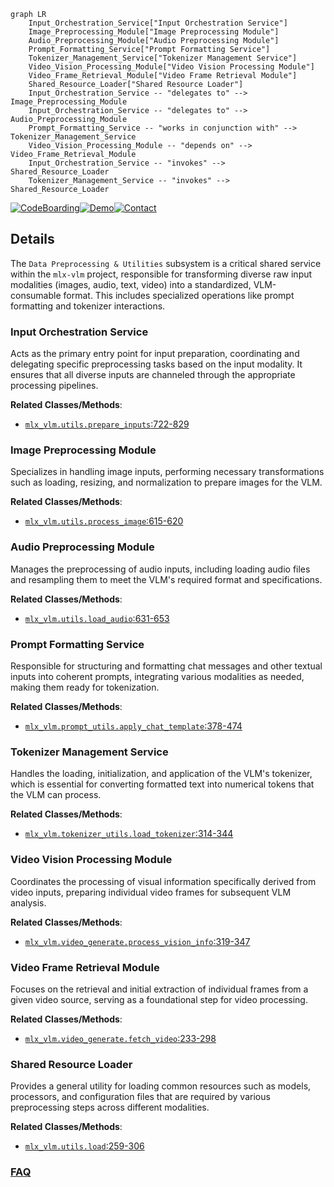 ```mermaid
graph LR
    Input_Orchestration_Service["Input Orchestration Service"]
    Image_Preprocessing_Module["Image Preprocessing Module"]
    Audio_Preprocessing_Module["Audio Preprocessing Module"]
    Prompt_Formatting_Service["Prompt Formatting Service"]
    Tokenizer_Management_Service["Tokenizer Management Service"]
    Video_Vision_Processing_Module["Video Vision Processing Module"]
    Video_Frame_Retrieval_Module["Video Frame Retrieval Module"]
    Shared_Resource_Loader["Shared Resource Loader"]
    Input_Orchestration_Service -- "delegates to" --> Image_Preprocessing_Module
    Input_Orchestration_Service -- "delegates to" --> Audio_Preprocessing_Module
    Prompt_Formatting_Service -- "works in conjunction with" --> Tokenizer_Management_Service
    Video_Vision_Processing_Module -- "depends on" --> Video_Frame_Retrieval_Module
    Input_Orchestration_Service -- "invokes" --> Shared_Resource_Loader
    Tokenizer_Management_Service -- "invokes" --> Shared_Resource_Loader
```

[![CodeBoarding](https://img.shields.io/badge/Generated%20by-CodeBoarding-9cf?style=flat-square)](https://github.com/CodeBoarding/GeneratedOnBoardings)[![Demo](https://img.shields.io/badge/Try%20our-Demo-blue?style=flat-square)](https://www.codeboarding.org/demo)[![Contact](https://img.shields.io/badge/Contact%20us%20-%20contact@codeboarding.org-lightgrey?style=flat-square)](mailto:contact@codeboarding.org)

## Details

The `Data Preprocessing & Utilities` subsystem is a critical shared service within the `mlx-vlm` project, responsible for transforming diverse raw input modalities (images, audio, text, video) into a standardized, VLM-consumable format. This includes specialized operations like prompt formatting and tokenizer interactions.

### Input Orchestration Service
Acts as the primary entry point for input preparation, coordinating and delegating specific preprocessing tasks based on the input modality. It ensures that all diverse inputs are channeled through the appropriate processing pipelines.


**Related Classes/Methods**:

- <a href="https://github.com/Blaizzy/mlx-vlm/blob/main/mlx_vlm/utils.py#L722-L829" target="_blank" rel="noopener noreferrer">`mlx_vlm.utils.prepare_inputs`:722-829</a>


### Image Preprocessing Module
Specializes in handling image inputs, performing necessary transformations such as loading, resizing, and normalization to prepare images for the VLM.


**Related Classes/Methods**:

- <a href="https://github.com/Blaizzy/mlx-vlm/blob/main/mlx_vlm/utils.py#L615-L620" target="_blank" rel="noopener noreferrer">`mlx_vlm.utils.process_image`:615-620</a>


### Audio Preprocessing Module
Manages the preprocessing of audio inputs, including loading audio files and resampling them to meet the VLM's required format and specifications.


**Related Classes/Methods**:

- <a href="https://github.com/Blaizzy/mlx-vlm/blob/main/mlx_vlm/utils.py#L631-L653" target="_blank" rel="noopener noreferrer">`mlx_vlm.utils.load_audio`:631-653</a>


### Prompt Formatting Service
Responsible for structuring and formatting chat messages and other textual inputs into coherent prompts, integrating various modalities as needed, making them ready for tokenization.


**Related Classes/Methods**:

- <a href="https://github.com/Blaizzy/mlx-vlm/blob/main/mlx_vlm/prompt_utils.py#L378-L474" target="_blank" rel="noopener noreferrer">`mlx_vlm.prompt_utils.apply_chat_template`:378-474</a>


### Tokenizer Management Service
Handles the loading, initialization, and application of the VLM's tokenizer, which is essential for converting formatted text into numerical tokens that the VLM can process.


**Related Classes/Methods**:

- <a href="https://github.com/Blaizzy/mlx-vlm/blob/main/mlx_vlm/tokenizer_utils.py#L314-L344" target="_blank" rel="noopener noreferrer">`mlx_vlm.tokenizer_utils.load_tokenizer`:314-344</a>


### Video Vision Processing Module
Coordinates the processing of visual information specifically derived from video inputs, preparing individual video frames for subsequent VLM analysis.


**Related Classes/Methods**:

- <a href="https://github.com/Blaizzy/mlx-vlm/blob/main/mlx_vlm/video_generate.py#L319-L347" target="_blank" rel="noopener noreferrer">`mlx_vlm.video_generate.process_vision_info`:319-347</a>


### Video Frame Retrieval Module
Focuses on the retrieval and initial extraction of individual frames from a given video source, serving as a foundational step for video processing.


**Related Classes/Methods**:

- <a href="https://github.com/Blaizzy/mlx-vlm/blob/main/mlx_vlm/video_generate.py#L233-L298" target="_blank" rel="noopener noreferrer">`mlx_vlm.video_generate.fetch_video`:233-298</a>


### Shared Resource Loader
Provides a general utility for loading common resources such as models, processors, and configuration files that are required by various preprocessing steps across different modalities.


**Related Classes/Methods**:

- <a href="https://github.com/Blaizzy/mlx-vlm/blob/main/mlx_vlm/utils.py#L259-L306" target="_blank" rel="noopener noreferrer">`mlx_vlm.utils.load`:259-306</a>




### [FAQ](https://github.com/CodeBoarding/GeneratedOnBoardings/tree/main?tab=readme-ov-file#faq)